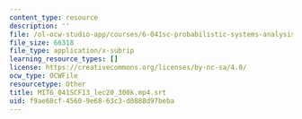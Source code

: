 ```yaml
---
content_type: resource
description: ''
file: /ol-ocw-studio-app/courses/6-041sc-probabilistic-systems-analysis-and-applied-probability-fall-2013/f9ae68cf45609e6863c3d0888d97beba_MIT6_041SCF13_lec20_300k.mp4.srt
file_size: 66318
file_type: application/x-subrip
learning_resource_types: []
license: https://creativecommons.org/licenses/by-nc-sa/4.0/
ocw_type: OCWFile
resourcetype: Other
title: MIT6_041SCF13_lec20_300k.mp4.srt
uid: f9ae68cf-4560-9e68-63c3-d0888d97beba
---
```

